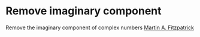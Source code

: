 # Remove imaginary component

Remove the imaginary component of complex numbers
[Martin A. Fitzpatrick](http://martinfitzpatrick.name/)
